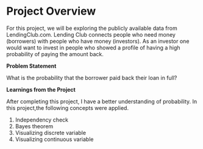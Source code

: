 # Project Overview

For this project, we will be exploring the publicly available data from LendingClub.com. Lending Club connects people who need money (borrowers) with people who have money (investors). As an investor one would want to invest in people who showed a profile of having a high probability of paying the amount back.

**Problem Statement**

What is the probability that the borrower paid back their loan in full?


**Learnings from the Project**

After completing this project, I have a better understanding of probability. In this project,the following concepts were applied.

1. Independency check
2. Bayes theorem
3. Visualizing discrete variable
4. Visualizing continuous variable
